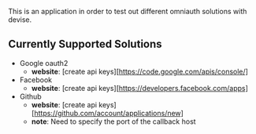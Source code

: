 This is an application in order to test out different omniauth solutions with devise.

## Currently Supported Solutions
* Google oauth2 
  * **website**: [create api keys][https://code.google.com/apis/console/]
* Facebook 
  * **website**: [create api keys][https://developers.facebook.com/apps]
* Github 
  * **website**: [create api keys][https://github.com/account/applications/new]
  * **note**: Need to specify the port of the callback host 
